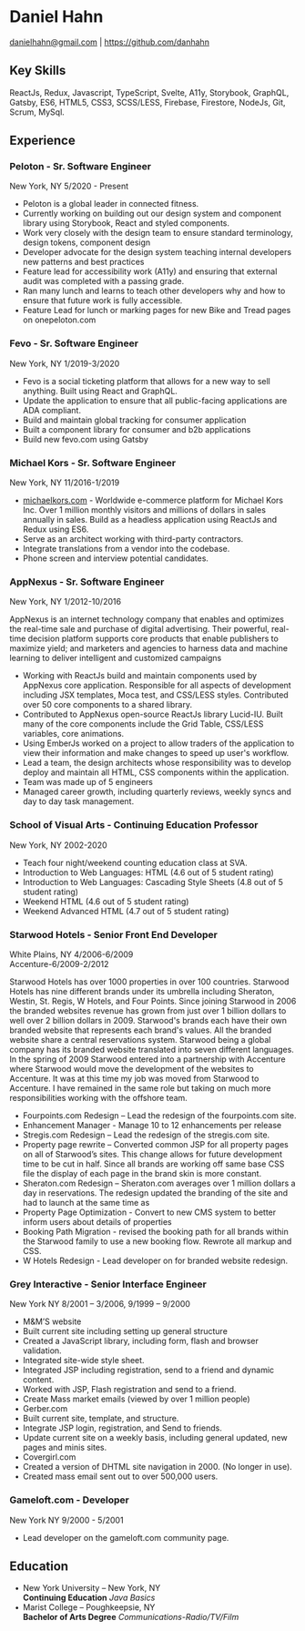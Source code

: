 <div class="max-w-4xl mx-auto">

# Daniel Hahn

danielhahn@gmail.com | https://github.com/danhahn

## Key Skills

ReactJs, Redux, Javascript, TypeScript, Svelte, A11y, Storybook, GraphQL, Gatsby, ES6, HTML5, CSS3, SCSS/LESS, Firebase, Firestore, NodeJs, Git, Scrum, MySql.

## Experience

<div class="flex flex-col lg:flex-row lg:justify-between lg:items-center border-b-2 border-storm-gray-500 pb-2 mb-2">

### Peloton - Sr. Software Engineer

New York, NY
5/2020 - Present

</div>

- Peloton is a global leader in connected fitness.
- Currently working on building out our design system and component library using Storybook, React and styled components.
- Work very closely with the design team to ensure standard terminology, design tokens, component design
- Developer advocate for the design system teaching internal developers new patterns and best practices
- Feature lead for accessibility work (A11y) and ensuring that external audit was completed with a passing grade.
- Ran many lunch and learns to teach other developers why and how to ensure that future work is fully accessible.
- Feature Lead for lunch or marking pages for new Bike and Tread pages on onepeloton.com

<div class="flex flex-col lg:flex-row lg:justify-between lg:items-center border-b-2 border-storm-gray-500 pb-2 mb-2">

### Fevo - Sr. Software Engineer

New York, NY
1/2019-3/2020

</div>

- Fevo is a social ticketing platform that allows for a new way to sell anything. Built using React and GraphQL.
- Update the application to ensure that all public-facing applications are ADA compliant.
- Build and maintain global tracking for consumer application
- Built a component library for consumer and b2b applications
- Build new fevo.com using Gatsby

<div class="flex flex-col lg:flex-row lg:justify-between lg:items-center border-b-2 border-storm-gray-500 pb-2 mb-2">

### Michael Kors - Sr. Software Engineer

New York, NY
11/2016-1/2019

</div>

- [michaelkors.com](michaelkors.com) - Worldwide e-commerce platform for Michael Kors Inc. Over 1 million monthly visitors and millions of dollars in sales annually in sales. Build as a headless application using ReactJs and Redux using ES6.
- Serve as an architect working with third-party contractors.
- Integrate translations from a vendor into the codebase.
- Phone screen and interview potential candidates.

<div class="flex flex-col lg:flex-row lg:justify-between lg:items-center border-b-2 border-storm-gray-500 pb-2 mb-2">

### AppNexus - Sr. Software Engineer

New York, NY
1/2012-10/2016

</div>

AppNexus is an internet technology company that enables and optimizes the real-time sale and purchase of digital advertising. Their powerful, real-time decision platform supports core products that enable publishers to maximize yield; and marketers and agencies to harness data and machine learning to deliver intelligent and customized campaigns

- Working with ReactJs build and maintain components used by AppNexus core application. Responsible for all aspects of development including JSX templates, Moca test, and CSS/LESS styles. Contributed over 50 core components to a shared library.
- Contributed to AppNexus open-source ReactJs library Lucid-IU. Built many of the core components include the Grid Table, CSS/LESS variables, core animations.
- Using EmberJs worked on a project to allow traders of the application to view their information and make changes to speed up user's workflow.
- Lead a team, the design architects whose responsibility was to develop deploy and maintain all HTML, CSS components within the application.
- Team was made up of 5 engineers
- Managed career growth, including quarterly reviews, weekly syncs and day to day task management.

<div class="flex flex-col lg:flex-row lg:justify-between lg:items-center border-b-2 border-storm-gray-500 pb-2 mb-2">

### School of Visual Arts - Continuing Education Professor

New York, NY
2002-2020

</div>

- Teach four night/weekend counting education class at SVA.
- Introduction to Web Languages: HTML (4.6 out of 5 student rating)
- Introduction to Web Languages: Cascading Style Sheets (4.8 out of 5 student rating)
- Weekend HTML (4.6 out of 5 student rating)
- Weekend Advanced HTML (4.7 out of 5 student rating)

<div class="flex flex-col lg:flex-row lg:justify-between lg:items-center border-b-2 border-storm-gray-500 pb-2 mb-2">

### Starwood Hotels - Senior Front End Developer

White Plains, NY 4/2006-6/2009  
Accenture-6/2009-2/2012

</div>

Starwood Hotels has over 1000 properties in over 100 countries. Starwood Hotels has nine different brands under its umbrella including Sheraton, Westin, St. Regis, W Hotels, and Four Points. Since joining Starwood in 2006 the branded websites revenue has grown from just over 1 billion dollars to well over 2 billion dollars in 2009. Starwood's brands each have their own branded website that represents each brand's values. All the branded website share a central reservations system. Starwood being a global company has its branded website translated into seven different languages. In the spring of 2009 Starwood entered into a partnership with Accenture where Starwood would move the development of the websites to Accenture. It was at this time my job was moved from Starwood to Accenture. I have remained in the same role but taking on much more responsibilities working with the offshore team.

- Fourpoints.com Redesign – Lead the redesign of the fourpoints.com site.
- Enhancement Manager - Manage 10 to 12 enhancements per release
- Stregis.com Redesign – Lead the redesign of the stregis.com site.
- Property page rewrite – Converted common JSP for all property pages on all of Starwood’s sites. This change allows for future development time to be cut in half. Since all brands are working off same base CSS file the display of each page in the brand skin is more constant.
- Sheraton.com Redesign – Sheraton.com averages over 1 million dollars a day in reservations. The redesign updated the branding of the site and had to launch at the same time as
- Property Page Optimization - Convert to new CMS system to better inform users about details of properties
- Booking Path Migration - revised the booking path for all brands within the Starwood family to use a new booking flow. Rewrote all markup and CSS.
- W Hotels Redesign - Lead developer on for branded website redesign.

<div class="flex flex-col lg:flex-row lg:justify-between lg:items-center border-b-2 border-storm-gray-500 pb-2 mb-2">

### Grey Interactive - Senior Interface Engineer

New York NY
8/2001 – 3/2006, 9/1999 – 9/2000

</div>

- M&M’S website
- Built current site including setting up general structure
- Created a JavaScript library, including form, flash and browser validation.
- Integrated site-wide style sheet.
- Integrated JSP including registration, send to a friend and dynamic content.
- Worked with JSP, Flash registration and send to a friend.
- Create Mass market emails (viewed by over 1 million people)
- Gerber.com
- Built current site, template, and structure.
- Integrate JSP login, registration, and Send to friends.
- Update current site on a weekly basis, including general updated, new pages and minis sites.
- Covergirl.com
- Created a version of DHTML site navigation in 2000. (No longer in use).
- Created mass email sent out to over 500,000 users.

<div class="flex flex-col lg:flex-row lg:justify-between lg:items-center border-b-2 border-storm-gray-500 pb-2 mb-2">

### Gameloft.com - Developer

New York NY
9/2000 - 5/2001

</div>

- Lead developer on the gameloft.com community page.

## Education

- New York University – New York, NY  
  **Continuing Education** _Java Basics_
- Marist College – Poughkeepsie, NY  
  **Bachelor of Arts Degree** _Communications-Radio/TV/Film_

</div>

<style lang="postcss">

  h1 {
    @apply  mt-16 text-center text-storm-gray-700;
  }

  h1 + p {
    @apply text-center;
  }

  h2 {
    @apply my-6  text-storm-gray-600;
  }

  h3 { 
    @apply  text-storm-gray-600 ;
  }

  ul {
    @apply ml-4 list-disc m-2 mb-6 grid gap-2;
  }

  li {
    list-style: none;
  }

  li::before {
    content: "\2022";  /* Add content: \2022 is the CSS Code/unicode for a bullet */
    font-weight: bold; /* If you want it to be bold */
    display: inline-block; /* Needed to add space between the bullet and the text */
    width: 1em; /* Also needed for space (tweak if needed) */
    margin-left: -1em; /* Also needed for space (tweak if needed) */
    @apply text-storm-gray-500;
  }

  p {
    @apply my-4 leading-8;
  }

  a {
    @apply text-storm-gray-700;
  }

  a:hover {
    @apply text-storm-gray-500;
  }

  div.flex > p {
    @apply m-0 text-right;
    
  }

</style>
